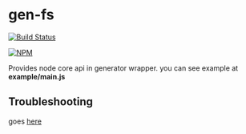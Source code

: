 # gen-fs
[![Build Status](https://api.travis-ci.org/MikailBag/gen-io.svg)](https://travis-ci.org/MikailBag/gen-io)

[![NPM](https://nodei.co/npm/gen-io.png?downloads=true)](https://nodei.co/npm/gen-io/)

Provides node core api in generator wrapper.
you can see example at __example/main.js__

## Troubleshooting
goes [here](https://github.com/MikailBag/gen-io/issues/new)
